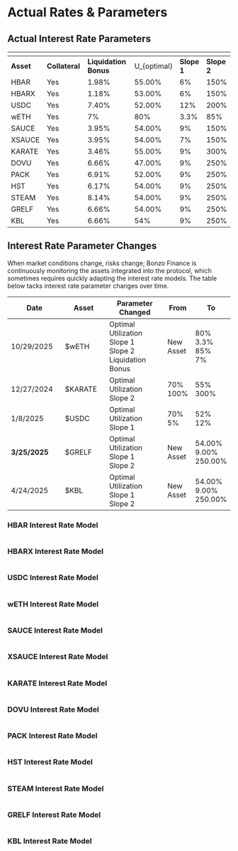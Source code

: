# Actual Rates & Parameters

## Actual Interest Rate Parameters <a href="#variable-interest-rate-model-parameters" id="variable-interest-rate-model-parameters"></a>

<table data-header-hidden><thead><tr><th></th><th width="113"></th><th width="170"></th><th></th><th></th><th></th></tr></thead><tbody><tr><td><strong>Asset</strong></td><td><strong>Collateral</strong></td><td><strong>Liquidation Bonus</strong></td><td><span class="math">U_{optimal}</span></td><td><strong>Slope 1</strong></td><td><strong>Slope 2</strong></td></tr><tr><td>HBAR</td><td>Yes</td><td>1.98%</td><td>55.00%</td><td>6%</td><td>150%</td></tr><tr><td>HBARX</td><td>Yes</td><td>1.18%</td><td>53.00%</td><td>6%</td><td>150%</td></tr><tr><td>USDC</td><td>Yes</td><td>7.40%</td><td>52.00%</td><td>12%</td><td>200%</td></tr><tr><td>wETH</td><td>Yes</td><td>7%</td><td>80%</td><td>3.3%</td><td>85%</td></tr><tr><td>SAUCE</td><td>Yes</td><td>3.95%</td><td>54.00%</td><td>9%</td><td>150%</td></tr><tr><td>XSAUCE</td><td>Yes</td><td>3.95%</td><td>54.00%</td><td>7%</td><td>150%</td></tr><tr><td>KARATE</td><td>Yes</td><td>3.46%</td><td>55.00%</td><td>9%</td><td>300%</td></tr><tr><td>DOVU</td><td>Yes</td><td>6.66%</td><td>47.00%</td><td>9%</td><td>250%</td></tr><tr><td>PACK</td><td>Yes</td><td>6.91%</td><td>52.00%</td><td>9%</td><td>250%</td></tr><tr><td>HST</td><td>Yes</td><td>6.17%</td><td>54.00%</td><td>9%</td><td>250%</td></tr><tr><td>STEAM</td><td>Yes</td><td>8.14%</td><td>54.00%</td><td>9%</td><td>250%</td></tr><tr><td>GRELF</td><td>Yes</td><td>6.66%</td><td>54.00%</td><td>9%</td><td>250%</td></tr><tr><td>KBL</td><td>Yes</td><td>6.66%</td><td>54%</td><td>9%</td><td>250%</td></tr></tbody></table>

## Interest Rate Parameter Changes

When market conditions change, risks change; Bonzo Finance is continuously monitoring the assets integrated into the protocol, which sometimes requires quickly adapting the interest rate models. The table below tacks interest rate parameter changes over time.

<table><thead><tr><th width="134">Date</th><th width="113">Asset</th><th width="194">Parameter Changed</th><th>From</th><th>To</th></tr></thead><tbody><tr><td>10/29/2025</td><td>$wETH</td><td>Optimal Utilization<br>Slope 1<br>Slope 2<br>Liquidation Bonus</td><td>New Asset</td><td>80%<br>3.3%<br>85%<br>7%</td></tr><tr><td>12/27/2024</td><td>$KARATE</td><td>Optimal Utilization<br>Slope 2</td><td>70%<br>100%</td><td>55%<br>300%</td></tr><tr><td>1/8/2025</td><td>$USDC</td><td>Optimal Utilization<br>Slope 1</td><td>70%<br>5%</td><td>52%<br>12%</td></tr><tr><td><strong>3/25/2025</strong></td><td>$GRELF</td><td>Optimal Utilization<br>Slope 1<br>Slope 2</td><td>New Asset</td><td>54.00%<br>9.00%<br>250.00%</td></tr><tr><td>4/24/2025</td><td>$KBL</td><td>Optimal Utilization<br>Slope 1<br>Slope 2</td><td>New Asset</td><td>54.00%<br>9.00%<br>250.00%</td></tr></tbody></table>

### HBAR Interest Rate Model

<figure><img src="../.gitbook/assets/image (7).png" alt=""><figcaption></figcaption></figure>

### HBARX Interest Rate Model

<figure><img src="../.gitbook/assets/image (8).png" alt=""><figcaption></figcaption></figure>

### USDC Interest Rate Model

<figure><img src="../.gitbook/assets/image (20).png" alt=""><figcaption></figcaption></figure>

### wETH Interest Rate Model

<figure><img src="../.gitbook/assets/Screenshot 2025-10-29 at 5.37.34 PM.png" alt=""><figcaption></figcaption></figure>

### SAUCE Interest Rate Model

<figure><img src="../.gitbook/assets/image (18).png" alt=""><figcaption></figcaption></figure>

### XSAUCE Interest Rate Model

<figure><img src="../.gitbook/assets/image (11).png" alt=""><figcaption></figcaption></figure>

### KARATE Interest Rate Model

<figure><img src="../.gitbook/assets/Screenshot 2024-12-29 at 1.40.00 PM.png" alt=""><figcaption></figcaption></figure>

### DOVU Interest Rate Model

<figure><img src="../.gitbook/assets/image (13).png" alt=""><figcaption></figcaption></figure>

### PACK Interest Rate Model

<figure><img src="../.gitbook/assets/image (14).png" alt=""><figcaption></figcaption></figure>

### HST Interest Rate Model

<figure><img src="../.gitbook/assets/image (15).png" alt=""><figcaption></figcaption></figure>

### STEAM Interest Rate Model

<figure><img src="../.gitbook/assets/image (16).png" alt=""><figcaption></figcaption></figure>

### GRELF Interest Rate Model

<figure><img src="../.gitbook/assets/Screenshot 2025-04-04 at 7.30.41 PM.png" alt=""><figcaption></figcaption></figure>

### KBL Interest Rate Model

<figure><img src="../.gitbook/assets/image (21).png" alt=""><figcaption></figcaption></figure>
